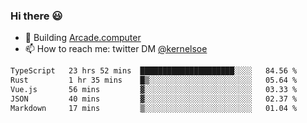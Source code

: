 ### Hi there 😃

- 🔨 Building [Arcade.computer](https://arcade.computer)
- 📫 How to reach me: twitter DM [@kernelsoe](https://twitter.com/kernelsoe)

<!--START_SECTION:waka-->

```txt
TypeScript   23 hrs 52 mins  █████████████████████░░░░   84.56 %
Rust         1 hr 35 mins    █▒░░░░░░░░░░░░░░░░░░░░░░░   05.64 %
Vue.js       56 mins         ▓░░░░░░░░░░░░░░░░░░░░░░░░   03.33 %
JSON         40 mins         ▓░░░░░░░░░░░░░░░░░░░░░░░░   02.37 %
Markdown     17 mins         ▒░░░░░░░░░░░░░░░░░░░░░░░░   01.04 %
```

<!--END_SECTION:waka-->
